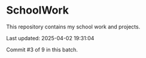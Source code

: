 # SchoolWork

This repository contains my school work and projects.

Last updated: 2025-04-02 19:31:04

Commit #3 of 9 in this batch.